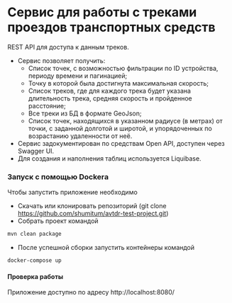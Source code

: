 # Сервис для работы с треками проездов транспортных средств

REST API для доступа к данным треков.
* Сервис позволяет получить:
    - Список точек, c возможностью фильтрации по ID устройства, периоду времени и пагинацией;
    - Точку в которой была достигнута максимальная скорость;
    - Список треков, где для каждого трека будет указана длительность трека, средняя скорость и пройденное расстояние;
    - Все треки из БД в формате GeoJson;
    - Список точек, находящихся в указанном радиусе (в метрах) от точки, с заданной долготой и широтой, и упорядоченных по возрастанию удаленности от неё.
* Сервис задокументирован по средствам Open API, доступен через Swagger UI.
* Для создания и наполнения таблиц используется Liquibase.

### Запуск с помощью Dockerа

Чтобы запустить приложение необходимо
* Скачать или клонировать репозиторий (git clone https://github.com/shumitum/avtdr-test-project.git)
* Собрать проект командой
```bash
mvn clean package
```
* После успешной сборки запустить контейнеры командой
```bash
docker-compose up
```

####  Проверка работы
Приложение доступно по адресу http://localhost:8080/